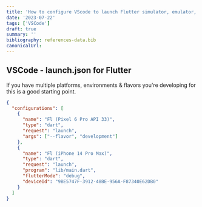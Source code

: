 ```yaml
---
title: 'How to configure VScode to launch Flutter simulator, emulator, chrome'
date: '2023-07-22'
tags: ['VSCode']
draft: true
summary: ''
bibliography: references-data.bib
canonicalUrl:
---
```


## VSCode - launch.json for Flutter

If you have multiple platforms, environments & flavors you're developing for this is a good starting point.

```json
{
  "configurations": [
    {
      "name": "Fl (Pixel 6 Pro API 33)",
      "type": "dart",
      "request": "launch",
      "args": ["--flavor", "development"]
    },
    {
      "name": "Fl (iPhone 14 Pro Max)",
      "type": "dart",
      "request": "launch",
      "program": "lib/main.dart",
      "flutterMode": "debug",
      "deviceId": "9BE5747F-3912-48BE-956A-F87340E62DB0"
    }
  ]
}
```
